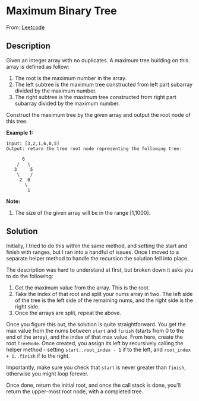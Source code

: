 # Maximum Binary Tree

From: [Leetcode](https://leetcode.com/problems/maximum-binary-tree/)

## Description

Given an integer array with no duplicates. A maximum tree building on this array is defined as follow:

1. The root is the maximum number in the array.
2. The left subtree is the maximum tree constructed from left part subarray divided by the maximum number.
3. The right subtree is the maximum tree constructed from right part subarray divided by the maximum number.

Construct the maximum tree by the given array and output the root node of this tree.

**Example 1:**
```
Input: [3,2,1,6,0,5]
Output: return the tree root node representing the following tree:

      6
    /   \
   3     5
    \    / 
     2  0   
       \
        1
```

**Note:** 

1. The size of the given array will be in the range [1,1000].

## Solution

Initially, I tried to do this within the same method, and setting the start and finish with ranges, but I ran into a handful of issues. Once I moved to a separate helper method to handle the recursion the solution fell into place.

The description was hard to understand at first, but broken down it asks you to do the following:

1. Get the maximum value from the array. This is the root.
2. Take the index of that root and split your nums array in two. The left side of the tree is the left side of the remaining nums, and the right side is the right side.
3. Once the arrays are split, repeat the above.

Once you figure this out, the solution is quite straightforward. You get the max value from the nums between `start` and `finish` (starts from 0 to the end of the array), and the index of that max value. From here, create the root `TreeNode`. Once created, you assign its left by recursively calling the helper method - setting `start..root_index - 1` if to the left, and `root_index + 1..finish` if to the right.

Importantly, make sure you check that `start` is never greater than `finish`, otherwise you might loop forever.

Once done, return the initial root, and once the call stack is done, you'll return the upper-most root node, with a completed tree.